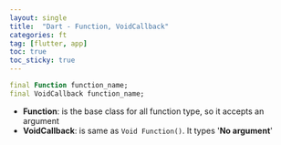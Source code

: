```yaml
---
layout: single
title:  "Dart - Function, VoidCallback"
categories: ft
tag: [flutter, app]
toc: true
toc_sticky: true
---
```


```dart
final Function function_name;
final VoidCallback function_name;
```

- **Function**: is the base class for all function type, so it accepts an argument
- **VoidCallback**: is same as `Void Function()`. It types '**No argument**'

